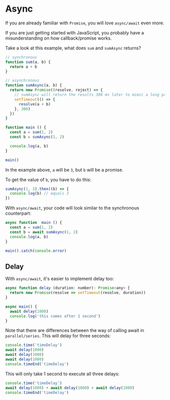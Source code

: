 # Async

If you are already familiar with `Promise`, you will love `async/await` even more.

If you are just getting started with JavaScript, you probably have a misunderstanding on how callback/promise works.

Take a look at this example, what does `sum` and `sumAsync` returns?


```javascript
// synchronous
function sum(a, b) {
  return a + b
}

// asynchronous
function sumAsync(a, b) {
  return new Promise((resolve, reject) => {
    // sumAsync will return the results 300 ms later to mimic a long process or network call
    setTimeout(() => {
      resolve(a + b)
    }, 300)
  })
}

function main () {
  const a = sum(1, 2)
  const b = sumAsync(1, 2)

  console.log(a, b)
}

main()
```

In the example above, `a` will be `3`, but `b` will be a promise.

To get the value of `b`, you have to do this:

```javascript
sumAsync(1, 3).then((b) => {
  console.log(b) // equals 3
})
```

With `async/await`, your code will look similar to the synchronous counterpart:

```javascript
async function  main () {
  const a = sum(1, 2)
  const b = await sumAsync(1, 2)
  console.log(a, b)
}

main().catch(console.error)
```

## Delay

With `async/await`, it's easier to implement delay too:

```javascript
async function delay (duration: number): Promise<any> {
  return new Promise(resolve => setTimeout(resolve, duration))
}

async main() {
  await delay(1000)
  console.log('this comes after 1 second')
}
```

Note that there are differences between the way of calling await in `parallel/series`. This will delay for three seconds:

```javascript
console.time('timeDelay')
await delay(1000)
await delay(1000)
await delay(1000)
console.timeEnd('timeDelay')
```

This will only take 1 second to execute all three delays:

```javascript
console.time('timeDelay')
await delay(1000) + await delay(1000) + await delay(1000)
console.timeEnd('timeDelay')
```
